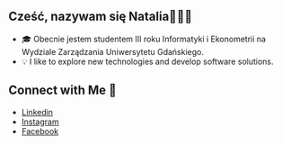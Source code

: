 ## Cześć, nazywam się Natalia👩🏻‍💻
- 🎓 Obecnie jestem studentem III roku Informatyki i Ekonometrii na Wydziale Zarządzania Uniwersytetu Gdańskiego.
- 💡 I like to explore new technologies and develop software solutions.
## Connect with Me 📮
- [Linkedin](https://www.linkedin.com/in/natalia-go%C5%9Bcinna-bb696114a/l)
- [Instagram](https://www.instagram.com/natalia.goscinna/)
- [Facebook](https://www.facebook.com/natalia.goscinna/)



<!---
NataliaGosc/NataliaGosc is a ✨ special ✨ repository because its `README.md` (this file) appears on your GitHub profile.
You can click the Preview link to take a look at your changes.
--->
